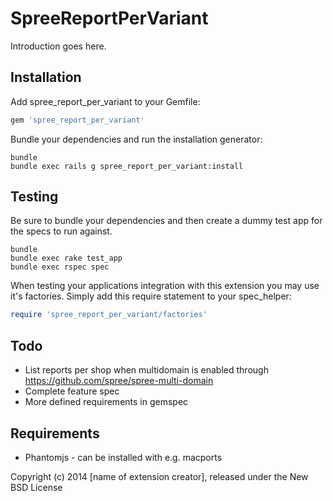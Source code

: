 SpreeReportPerVariant
=====================

Introduction goes here.

Installation
------------

Add spree_report_per_variant to your Gemfile:

```ruby
gem 'spree_report_per_variant'
```

Bundle your dependencies and run the installation generator:

```shell
bundle
bundle exec rails g spree_report_per_variant:install
```

Testing
-------

Be sure to bundle your dependencies and then create a dummy test app for the specs to run against.

```shell
bundle
bundle exec rake test_app
bundle exec rspec spec
```

When testing your applications integration with this extension you may use it's factories.
Simply add this require statement to your spec_helper:

```ruby
require 'spree_report_per_variant/factories'
```

Todo
-----
* List reports per shop when multidomain is enabled through https://github.com/spree/spree-multi-domain
* Complete feature spec 
* More defined requirements in gemspec

Requirements
------------
* Phantomjs - can be installed with e.g. macports


Copyright (c) 2014 [name of extension creator], released under the New BSD License
